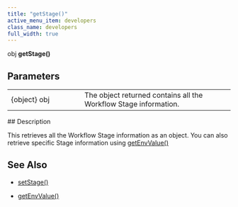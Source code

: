 ```yaml
---
title: "getStage()"
active_menu_item: developers
class_name: developers
full_width: true
---
```



obj **getStage()**

## Parameters

<table>
<tr>
<td width="228">
{object} obj

</td>
<td width="9">
</td>
<td width="643">
The object returned contains all the Workflow Stage information.

</td>
</tr>
</table>
## Description

This retrieves all the Workflow Stage information as an object. You can also retrieve specific Stage information using [getEnvValue()](/developers/user-guide/scripting-apis/client-api/app-functions/getenvvalue)

## See Also

 - [setStage()](/developers/user-guide/scripting-apis/client-api/workflow-functions/setstage)

 - [getEnvValue()](/developers/user-guide/scripting-apis/client-api/app-functions/getenvvalue)

